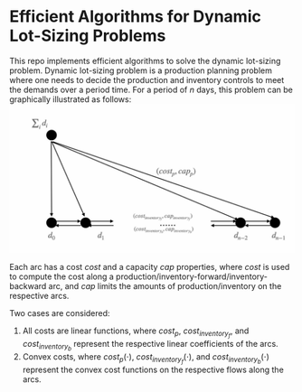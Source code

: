 # Efficient Algorithms for Dynamic Lot-Sizing Problems

This repo implements efficient algorithms to solve the dynamic lot-sizing problem. Dynamic lot-sizing problem is a production planning problem where one needs to decide the production and inventory controls to meet the demands over a period time. For a period of $n$ days, this problem can be graphically illustrated as follows:
![LotSizingProb](LotSizingProb.jpg)

Each arc has a cost $cost$ and a capacity $cap$ properties, where $cost$ is used to compute the cost along a production/inventory-forward/inventory-backward arc, and $cap$ limits the amounts of production/inventory on the respective arcs.

Two cases are considered:
1. All costs are linear functions, where $cost_p$, $cost_{inventory_f}$, and $cost_{inventory_b}$ represent the respective linear coefficients of the arcs.
2. Convex costs, where $cost_p(\cdot)$, $cost_{inventory_f}(\cdot)$, and $cost_{inventory_b}(\cdot)$ represent the convex cost functions on the respective flows along the arcs.
